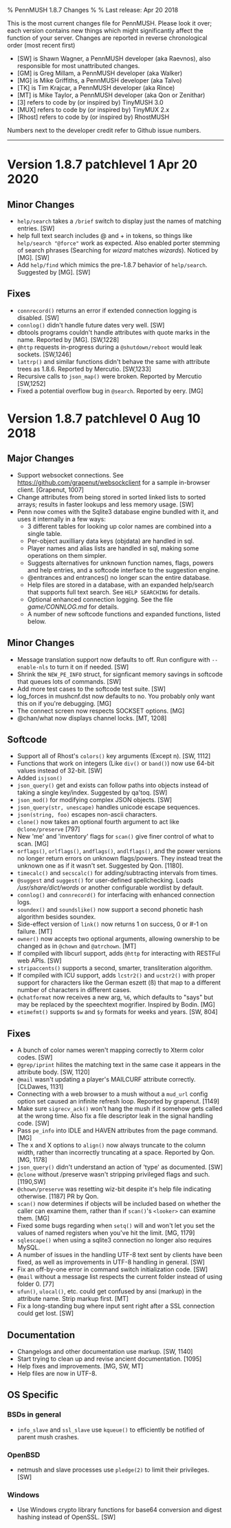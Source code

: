 % PennMUSH 1.8.7 Changes
%
% Last release: Apr 20 2018

This is the most current changes file for PennMUSH. Please look it over; each version contains new things which might significantly affect the function of your server.  Changes are reported in reverse chronological order (most recent first)

* [SW] is Shawn Wagner, a PennMUSH developer (aka Raevnos), also responsible for most unattributed changes.
* [GM] is Greg Millam, a PennMUSH developer (aka Walker)
* [MG] is Mike Griffiths, a PennMUSH developer (aka Talvo)
* [TK] is Tim Krajcar, a PennMUSH developer (aka Rince)
* [MT] is Mike Taylor, a PennMUSH developer (aka Qon or Zenithar)
* [3] refers to code by (or inspired by) TinyMUSH 3.0
* [MUX] refers to code by (or inspired by) TinyMUX 2.x
* [Rhost] refers to code by (or inspired by) RhostMUSH

Numbers next to the developer credit refer to Github issue numbers.

-------------------------------------------------------------------------------

Version 1.8.7 patchlevel 1 Apr 20 2020
======================================

Minor Changes
-------------

* `help/search` takes a `/brief` switch to display just the names of
  matching entries. [SW]
* help full text search includes @ and + in tokens, so things like
  `help/search "@force"` work as expected. Also enabled porter
  stemming of search phrases (Searching for *wizard* matches
  *wizards*). Noticed by [MG]. [SW]
* Add `help/find` which mimics the pre-1.8.7 behavior of
  `help/search`. Suggested by [MG]. [SW]

Fixes
-----

* `connrecord()` returns an error if extended connection logging is disabled. [SW]
* `connlog()` didn't handle future dates very well. [SW]
* dbtools programs couldn't handle attributes with quote marks in the name. Reported by [MG]. [SW,1228]
* `@http` requests in-progress during a `@shutdown/reboot` would leak sockets. [SW,1246]
* `lattrp()` and similar functions didn't behave the same with attribute trees as 1.8.6. Reported by Mercutio. [SW,1233]
* Recursive calls to `json_map()` were broken. Reported by Mercutio [SW,1252]
* Fixed a potential overflow bug in `@search`. Reported by eery. [MG]

Version 1.8.7 patchlevel 0 Aug 10 2018
======================================

Major Changes
-------------

* Support websocket connections. See <https://github.com/grapenut/websockclient> for a sample in-browser client. [Grapenut, 1007]
* Change attributes from being stored in sorted linked lists to sorted arrays; results in faster lookups and less memory usage. [SW]
* Penn now comes with the Sqlite3 database engine bundled with it, and uses it internally in a few ways:
    * 3 different tables for looking up color names are combined into a single table.
    * Per-object auxilliary data keys (objdata) are handled in sql.
    * Player names and alias lists are handled in sql, making some operations on them simpler.
    * Suggests alternatives for unknown function names, flags, powers and help entries, and a softcode interface to the suggestion engine.
    * @entrances and entrances() no longer scan the entire database.
    * Help files are stored in a database, with an expanded help/search that supports full text search. See `HELP SEARCHING` for details.
    * Optional enhanced connection logging. See the file *game/CONNLOG.md* for details.
    * A number of new softcode functions and expanded functions, listed below.

Minor Changes
-------------

* Message translation support now defaults to off. Run configure with `--enable-nls` to turn it on if needed. [SW]
* Shrink the `NEW_PE_INFO` struct, for signficant memory savings in softcode that queues lots of commands. [SW]
* Add more test cases to the softcode test suite. [SW]
* log_forces in mushcnf.dst now defaults to no. You probably only want this on if you're debugging. [MG]
* The connect screen now respects SOCKSET options. [MG]
* @chan/what now displays channel locks. [MT, 1208]

Softcode
--------

* Support all of Rhost's `colors()` key arguments (Except n). [SW, 1112]
* Functions that work on integers (Like `div()` or `band()`) now use 64-bit values instead of 32-bit. [SW]
* Added `isjson()`
* `json_query()` get and exists can follow paths into objects instead of taking a single key/index. Suggested by qa'toq. [SW]
* `json_mod()` for modifying complex JSON objects. [SW]
* `json_query(str, unescape)` handles unicode escape sequences.
* `json(string, foo)` escapes non-ascii characters.
* `clone()` now takes an optional fourth argument to act like `@clone/preserve` [797]
* New 'me' and 'inventory' flags for `scan()` give finer control of what to scan. [MG]
* `orflags()`, `orlflags()`, `andflags()`, `andlflags()`, and the power versions no longer return errors on unknown flags/powers. They instead treat the unknown one as if it wasn't set. Suggested by Qon. [1180].
* `timecalc()` and `secscalc()` for adding/subtracting intervals from times.
* `@suggest` and `suggest()` for user-defined spellchecking. Loads */usr/share/dict/words* or another configurable wordlist by default.
* `connlog()` and `connrecord()` for interfacing with enhanced connection logs.
* `soundex()` and `soundslike()` now support a second phonetic hash algorithm besides soundex.
* Side-effect version of `link()` now returns 1 on success, 0 or #-1 on failure. [MT]
* `owner()` now accepts two optional arguments, allowing ownership to be changed as in `@chown` and `@atrchown`. [MT]
* If compiled with libcurl support, adds `@http` for interacting with RESTFul web APIs. [SW]
* `stripaccents()` supports a second, smarter, transliteration algorithm.
* If compiled with ICU support, adds `lcstr2()` and `ucstr2()` with proper support for characters like the German eszett (ß) that map to a different number of characters in different cases.
* `@chatformat` now receives a new arg, `%6`, which defaults to "says" but may be replaced by the speechtext mogrifier. Inspired by Bodin. [MG]
* `etimefmt()` supports `$w` and `$y` formats for weeks and years. [SW, 804]

Fixes
-----

* A bunch of color names weren't mapping correctly to Xterm color codes. [SW]
* `@grep/iprint` hilites the matching text in the same case it appears in the attribute body. [SW, 1120]
* `@mail` wasn't updating a player's MAILCURF attribute correctly. [CLDawes, 1131]
* Connecting with a web browser to a mush without a `mud_url` config option set caused an infinite refresh loop. Reported by grapenut. [1149]
* Make sure `sigrecv_ack()` won't hang the mush if it somehow gets called at the wrong time. Also fix a file descriptor leak in the signal handling code. [SW]
* Pass `pe_info` into IDLE and HAVEN attributes from the page command. [MG]
* The x and X options to `align()` now always truncate to the column width, rather than incorrectly truncating at a space. Reported by Qon. [MG, 1178]
* `json_query()` didn't understand an action of 'type' as documented. [SW]
* `@clone` without /preserve wasn't stripping privileged flags and such. [1190,SW]
* `@chown/preserve` was resetting wiz-bit despite it's help file indicating otherwise. [1187] PR by Qon.
* `scan()` now determines if objects will be included based on whether the caller can examine them, rather than if `scan()`'s `<looker>` can examine them. [MG]
* Fixed some bugs regarding when `setq()` will and won't let you set the values of named registers when you've hit the limit. [MG, 1179]
* `sqlescape()` when using a sqlite3 connection no longer also requires MySQL.
* A number of issues in the handling UTF-8 text sent by clients have been fixed, as well as improvements in UTF-8 handling in general. [SW]
* Fix an off-by-one error in command switch initialization code. [SW]
* `@mail` without a message list respects the current folder instead of using folder 0. [77]
* `ufun()`, `ulocal()`, etc. could get confused by ansi (markup) in the attribute name. Strip markup first. [MT]
* Fix a long-standing bug where input sent right after a SSL connection could get lost. [SW]

Documentation
-------------

* Changelogs and other documentation use markup. [SW, 1140]
* Start trying to clean up and revise ancient documentation. [1095]
* Help fixes and improvements. [MG, SW, MT]
* Help files are now in UTF-8.

OS Specific
-----------

### BSDs in general ###

* `info_slave` and `ssl_slave` use `kqueue()` to efficiently be notified of parent mush crashes.

### OpenBSD ###

* netmush and slave processes use `pledge(2)` to limit their privileges. [SW]

### Windows ###

* Use Windows crypto library functions for base64 conversion and digest hashing instead of OpenSSL. [SW]
